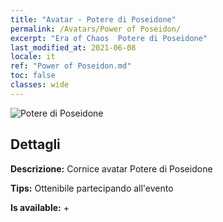 ```yaml
---
title: "Avatar - Potere di Poseidone"
permalink: /Avatars/Power of Poseidon/
excerpt: "Era of Chaos  Potere di Poseidone"
last_modified_at: 2021-06-08
locale: it
ref: "Power of Poseidon.md"
toc: false
classes: wide
---
```

 ![Potere di Poseidone](/images/a/avatarFrame_82.png)

## Dettagli

 **Descrizione:** Cornice avatar Potere di Poseidone 

 **Tips:** Ottenibile partecipando all'evento 

 **Is available:**  + 

